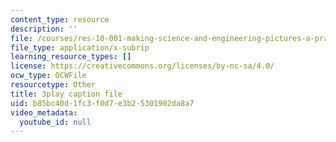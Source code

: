 ```yaml
---
content_type: resource
description: ''
file: /courses/res-10-001-making-science-and-engineering-pictures-a-practical-guide-to-presenting-your-work-spring-2016/b85bc40d1fc3f0d7e3b25301902da8a7_oOb7kSyOP4s.srt
file_type: application/x-subrip
learning_resource_types: []
license: https://creativecommons.org/licenses/by-nc-sa/4.0/
ocw_type: OCWFile
resourcetype: Other
title: 3play caption file
uid: b85bc40d-1fc3-f0d7-e3b2-5301902da8a7
video_metadata:
  youtube_id: null
---
```

